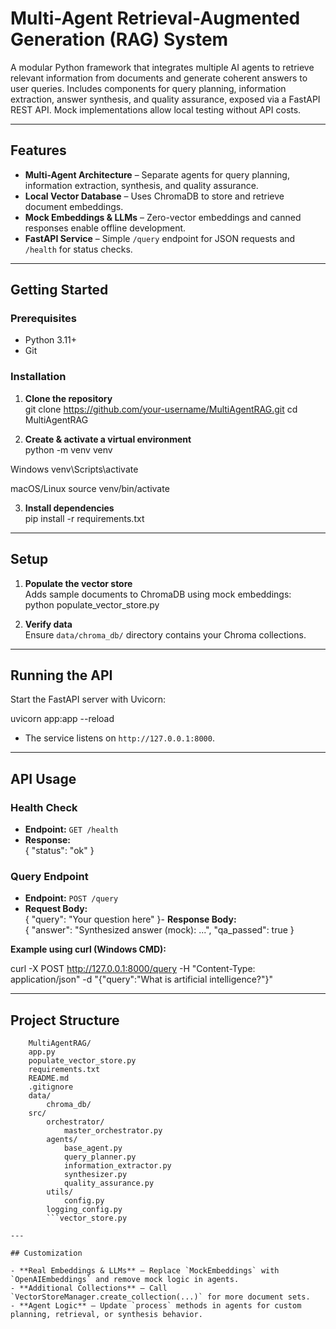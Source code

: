 # Multi-Agent Retrieval-Augmented Generation (RAG) System

A modular Python framework that integrates multiple AI agents to retrieve relevant information from documents and generate coherent answers to user queries. Includes components for query planning, information extraction, answer synthesis, and quality assurance, exposed via a FastAPI REST API. Mock implementations allow local testing without API costs.

---

## Features

- **Multi-Agent Architecture** – Separate agents for query planning, information extraction, synthesis, and quality assurance.  
- **Local Vector Database** – Uses ChromaDB to store and retrieve document embeddings.  
- **Mock Embeddings & LLMs** – Zero-vector embeddings and canned responses enable offline development.  
- **FastAPI Service** – Simple `/query` endpoint for JSON requests and `/health` for status checks.  

---

## Getting Started

### Prerequisites

- Python 3.11+  
- Git  

### Installation

1. **Clone the repository**  
git clone https://github.com/your-username/MultiAgentRAG.git
cd MultiAgentRAG

2. **Create & activate a virtual environment**  
python -m venv venv

Windows
venv\Scripts\activate

macOS/Linux
source venv/bin/activate

3. **Install dependencies**  
pip install -r requirements.txt

---

## Setup

1. **Populate the vector store**  
Adds sample documents to ChromaDB using mock embeddings:  
python populate_vector_store.py

2. **Verify data**  
Ensure `data/chroma_db/` directory contains your Chroma collections.

---

## Running the API

Start the FastAPI server with Uvicorn:

uvicorn app:app --reload


- The service listens on `http://127.0.0.1:8000`.

---

## API Usage

### Health Check

- **Endpoint:** `GET /health`  
- **Response:**  
{ "status": "ok" }


### Query Endpoint

- **Endpoint:** `POST /query`  
- **Request Body:**  
{
"query": "Your question here"
}- 
**Response Body:**  
{
"answer": "Synthesized answer (mock): ...",
"qa_passed": true
}

**Example using curl (Windows CMD):**

curl -X POST http://127.0.0.1:8000/query -H "Content-Type: application/json" -d "{"query":"What is artificial intelligence?"}"

---

## Project Structure

```MultiAgentRAG/
    MultiAgentRAG/
    app.py
    populate_vector_store.py
    requirements.txt
    README.md
    .gitignore
    data/
        chroma_db/
    src/
        orchestrator/
            master_orchestrator.py
        agents/
            base_agent.py
            query_planner.py
            information_extractor.py
            synthesizer.py
            quality_assurance.py
        utils/
            config.py
        logging_config.py
        ```vector_store.py

---

## Customization

- **Real Embeddings & LLMs** – Replace `MockEmbeddings` with `OpenAIEmbeddings` and remove mock logic in agents.  
- **Additional Collections** – Call `VectorStoreManager.create_collection(...)` for more document sets.  
- **Agent Logic** – Update `process` methods in agents for custom planning, retrieval, or synthesis behavior. 
